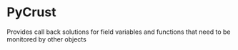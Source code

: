 # PyCrust
Provides call back solutions for field variables and functions that need to be monitored by other objects
